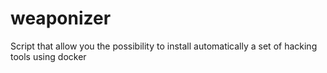 # weaponizer
Script that allow you the possibility to install automatically a set of hacking tools using docker
